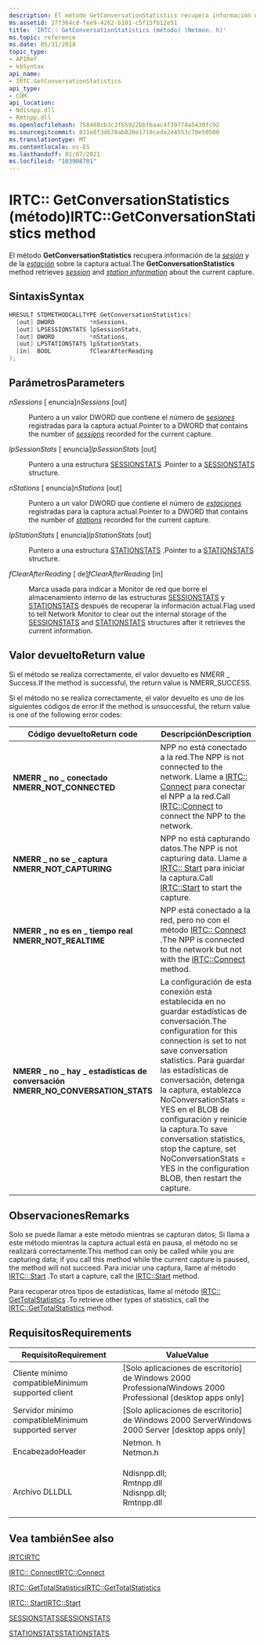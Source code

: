```yaml
---
description: El método GetConversationStatistics recupera información de la sesión y de la estación sobre la captura actual.
ms.assetid: 27f364cd-fee9-4262-b181-c5f15fb12e51
title: 'IRTC:: GetConversationStatistics (método) (Netmon. h)'
ms.topic: reference
ms.date: 05/31/2018
topic_type:
- APIRef
- kbSyntax
api_name:
- IRTC.GetConversationStatistics
api_type:
- COM
api_location:
- Ndisnpp.dll
- Rmtnpp.dll
ms.openlocfilehash: 758488cb3c3f65922bbf6aac4f39774a5430fc92
ms.sourcegitcommit: 831e8f3db78ab820e1710cede244553c70e50500
ms.translationtype: MT
ms.contentlocale: es-ES
ms.lasthandoff: 01/07/2021
ms.locfileid: "103908701"
---
```

# <a name="irtcgetconversationstatistics-method"></a><span data-ttu-id="5c6e4-103">IRTC:: GetConversationStatistics (método)</span><span class="sxs-lookup"><span data-stu-id="5c6e4-103">IRTC::GetConversationStatistics method</span></span>

<span data-ttu-id="5c6e4-104">El método **GetConversationStatistics** recupera información de la [*sesión*](s.md) y de la [*estación*](s.md) sobre la captura actual.</span><span class="sxs-lookup"><span data-stu-id="5c6e4-104">The **GetConversationStatistics** method retrieves [*session*](s.md) and [*station information*](s.md) about the current capture.</span></span>

## <a name="syntax"></a><span data-ttu-id="5c6e4-105">Sintaxis</span><span class="sxs-lookup"><span data-stu-id="5c6e4-105">Syntax</span></span>


```C++
HRESULT STDMETHODCALLTYPE GetConversationStatistics(
  [out] DWORD          *nSessions,
  [out] LPSESSIONSTATS lpSessionStats,
  [out] DWORD          *nStations,
  [out] LPSTATIONSTATS lpStationStats,
  [in]  BOOL           fClearAfterReading
);
```



## <a name="parameters"></a><span data-ttu-id="5c6e4-106">Parámetros</span><span class="sxs-lookup"><span data-stu-id="5c6e4-106">Parameters</span></span>

<dl> <dt>

<span data-ttu-id="5c6e4-107">*nSessions* \[ enuncia\]</span><span class="sxs-lookup"><span data-stu-id="5c6e4-107">*nSessions* \[out\]</span></span>
</dt> <dd>

<span data-ttu-id="5c6e4-108">Puntero a un valor DWORD que contiene el número de [*sesiones*](s.md) registradas para la captura actual.</span><span class="sxs-lookup"><span data-stu-id="5c6e4-108">Pointer to a DWORD that contains the number of [*sessions*](s.md) recorded for the current capture.</span></span>

</dd> <dt>

<span data-ttu-id="5c6e4-109">*lpSessionStats* \[ enuncia\]</span><span class="sxs-lookup"><span data-stu-id="5c6e4-109">*lpSessionStats* \[out\]</span></span>
</dt> <dd>

<span data-ttu-id="5c6e4-110">Puntero a una estructura [SESSIONSTATS](sessionstats.md) .</span><span class="sxs-lookup"><span data-stu-id="5c6e4-110">Pointer to a [SESSIONSTATS](sessionstats.md) structure.</span></span>

</dd> <dt>

<span data-ttu-id="5c6e4-111">*nStations* \[ enuncia\]</span><span class="sxs-lookup"><span data-stu-id="5c6e4-111">*nStations* \[out\]</span></span>
</dt> <dd>

<span data-ttu-id="5c6e4-112">Puntero a un valor DWORD que contiene el número de [*estaciones*](s.md) registradas para la captura actual.</span><span class="sxs-lookup"><span data-stu-id="5c6e4-112">Pointer to a DWORD that contains the number of [*stations*](s.md) recorded for the current capture.</span></span>

</dd> <dt>

<span data-ttu-id="5c6e4-113">*lpStationStats* \[ enuncia\]</span><span class="sxs-lookup"><span data-stu-id="5c6e4-113">*lpStationStats* \[out\]</span></span>
</dt> <dd>

<span data-ttu-id="5c6e4-114">Puntero a una estructura [STATIONSTATS](stationstats.md) .</span><span class="sxs-lookup"><span data-stu-id="5c6e4-114">Pointer to a [STATIONSTATS](stationstats.md) structure.</span></span>

</dd> <dt>

<span data-ttu-id="5c6e4-115">*fClearAfterReading* \[ de\]</span><span class="sxs-lookup"><span data-stu-id="5c6e4-115">*fClearAfterReading* \[in\]</span></span>
</dt> <dd>

<span data-ttu-id="5c6e4-116">Marca usada para indicar a Monitor de red que borre el almacenamiento interno de las estructuras [SESSIONSTATS](sessionstats.md) y [STATIONSTATS](stationstats.md) después de recuperar la información actual.</span><span class="sxs-lookup"><span data-stu-id="5c6e4-116">Flag used to tell Network Monitor to clear out the internal storage of the [SESSIONSTATS](sessionstats.md) and [STATIONSTATS](stationstats.md) structures after it retrieves the current information.</span></span>

</dd> </dl>

## <a name="return-value"></a><span data-ttu-id="5c6e4-117">Valor devuelto</span><span class="sxs-lookup"><span data-stu-id="5c6e4-117">Return value</span></span>

<span data-ttu-id="5c6e4-118">Si el método se realiza correctamente, el valor devuelto es NMERR \_ Success.</span><span class="sxs-lookup"><span data-stu-id="5c6e4-118">If the method is successful, the return value is NMERR\_SUCCESS.</span></span>

<span data-ttu-id="5c6e4-119">Si el método no se realiza correctamente, el valor devuelto es uno de los siguientes códigos de error:</span><span class="sxs-lookup"><span data-stu-id="5c6e4-119">If the method is unsuccessful, the return value is one of the following error codes:</span></span>



| <span data-ttu-id="5c6e4-120">Código devuelto</span><span class="sxs-lookup"><span data-stu-id="5c6e4-120">Return code</span></span>                                                                                                   | <span data-ttu-id="5c6e4-121">Descripción</span><span class="sxs-lookup"><span data-stu-id="5c6e4-121">Description</span></span>                                                                                                                                                                                                                        |
|---------------------------------------------------------------------------------------------------------------|------------------------------------------------------------------------------------------------------------------------------------------------------------------------------------------------------------------------------------|
| <dl> <span data-ttu-id="5c6e4-122"><dt>**NMERR \_ no \_ conectado**</dt></span><span class="sxs-lookup"><span data-stu-id="5c6e4-122"><dt>**NMERR\_NOT\_CONNECTED**</dt></span></span> </dl>          | <span data-ttu-id="5c6e4-123">NPP no está conectado a la red.</span><span class="sxs-lookup"><span data-stu-id="5c6e4-123">The NPP is not connected to the network.</span></span> <span data-ttu-id="5c6e4-124">Llame a [IRTC:: Connect](irtc-connect.md) para conectar el NPP a la red.</span><span class="sxs-lookup"><span data-stu-id="5c6e4-124">Call [IRTC::Connect](irtc-connect.md) to connect the NPP to the network.</span></span><br/>                                                                                                      |
| <dl> <span data-ttu-id="5c6e4-125"><dt>**NMERR \_ no se \_ captura**</dt></span><span class="sxs-lookup"><span data-stu-id="5c6e4-125"><dt>**NMERR\_NOT\_CAPTURING**</dt></span></span> </dl>          | <span data-ttu-id="5c6e4-126">NPP no está capturando datos.</span><span class="sxs-lookup"><span data-stu-id="5c6e4-126">The NPP is not capturing data.</span></span> <span data-ttu-id="5c6e4-127">Llame a [IRTC:: Start](irtc-start.md) para iniciar la captura.</span><span class="sxs-lookup"><span data-stu-id="5c6e4-127">Call [IRTC::Start](irtc-start.md) to start the capture.</span></span><br/>                                                                                                                                 |
| <dl> <span data-ttu-id="5c6e4-128"><dt>**NMERR \_ no es en \_ tiempo real**</dt></span><span class="sxs-lookup"><span data-stu-id="5c6e4-128"><dt>**NMERR\_NOT\_REALTIME**</dt></span></span> </dl>           | <span data-ttu-id="5c6e4-129">NPP está conectado a la red, pero no con el método [IRTC:: Connect](irtc-connect.md) .</span><span class="sxs-lookup"><span data-stu-id="5c6e4-129">The NPP is connected to the network but not with the [IRTC::Connect](irtc-connect.md) method.</span></span><br/>                                                                                                                          |
| <dl> <span data-ttu-id="5c6e4-130"><dt>**NMERR \_ no \_ hay \_ estadísticas de conversación**</dt></span><span class="sxs-lookup"><span data-stu-id="5c6e4-130"><dt>**NMERR\_NO\_CONVERSATION\_STATS**</dt></span></span> </dl> | <span data-ttu-id="5c6e4-131">La configuración de esta conexión está establecida en no guardar estadísticas de conversación.</span><span class="sxs-lookup"><span data-stu-id="5c6e4-131">The configuration for this connection is set to not save conversation statistics.</span></span> <span data-ttu-id="5c6e4-132">Para guardar las estadísticas de conversación, detenga la captura, establezca NoConversationStats = YES en el BLOB de configuración y reinicie la captura.</span><span class="sxs-lookup"><span data-stu-id="5c6e4-132">To save conversation statistics, stop the capture, set NoConversationStats = YES in the configuration BLOB, then restart the capture.</span></span><br/> |



 

## <a name="remarks"></a><span data-ttu-id="5c6e4-133">Observaciones</span><span class="sxs-lookup"><span data-stu-id="5c6e4-133">Remarks</span></span>

<span data-ttu-id="5c6e4-134">Solo se puede llamar a este método mientras se capturan datos; Si llama a este método mientras la captura actual está en pausa, el método no se realizará correctamente.</span><span class="sxs-lookup"><span data-stu-id="5c6e4-134">This method can only be called while you are capturing data; if you call this method while the current capture is paused, the method will not succeed.</span></span> <span data-ttu-id="5c6e4-135">Para iniciar una captura, llame al método [IRTC:: Start](irtc-start.md) .</span><span class="sxs-lookup"><span data-stu-id="5c6e4-135">To start a capture, call the [IRTC::Start](irtc-start.md) method.</span></span>

<span data-ttu-id="5c6e4-136">Para recuperar otros tipos de estadísticas, llame al método [IRTC:: GetTotalStatistics](irtc-gettotalstatistics.md) .</span><span class="sxs-lookup"><span data-stu-id="5c6e4-136">To retrieve other types of statistics, call the [IRTC::GetTotalStatistics](irtc-gettotalstatistics.md) method.</span></span>

## <a name="requirements"></a><span data-ttu-id="5c6e4-137">Requisitos</span><span class="sxs-lookup"><span data-stu-id="5c6e4-137">Requirements</span></span>



| <span data-ttu-id="5c6e4-138">Requisito</span><span class="sxs-lookup"><span data-stu-id="5c6e4-138">Requirement</span></span> | <span data-ttu-id="5c6e4-139">Value</span><span class="sxs-lookup"><span data-stu-id="5c6e4-139">Value</span></span> |
|-------------------------------------|----------------------------------------------------------------------------------------------------------------------------------------------------------|
| <span data-ttu-id="5c6e4-140">Cliente mínimo compatible</span><span class="sxs-lookup"><span data-stu-id="5c6e4-140">Minimum supported client</span></span><br/> | <span data-ttu-id="5c6e4-141">\[Solo aplicaciones de escritorio\] de Windows 2000 Professional</span><span class="sxs-lookup"><span data-stu-id="5c6e4-141">Windows 2000 Professional \[desktop apps only\]</span></span><br/>                                                                                               |
| <span data-ttu-id="5c6e4-142">Servidor mínimo compatible</span><span class="sxs-lookup"><span data-stu-id="5c6e4-142">Minimum supported server</span></span><br/> | <span data-ttu-id="5c6e4-143">\[Solo aplicaciones de escritorio\] de Windows 2000 Server</span><span class="sxs-lookup"><span data-stu-id="5c6e4-143">Windows 2000 Server \[desktop apps only\]</span></span><br/>                                                                                                     |
| <span data-ttu-id="5c6e4-144">Encabezado</span><span class="sxs-lookup"><span data-stu-id="5c6e4-144">Header</span></span><br/>                   | <dl> <span data-ttu-id="5c6e4-145"><dt>Netmon. h</dt></span><span class="sxs-lookup"><span data-stu-id="5c6e4-145"><dt>Netmon.h</dt></span></span> </dl>                                                                      |
| <span data-ttu-id="5c6e4-146">Archivo DLL</span><span class="sxs-lookup"><span data-stu-id="5c6e4-146">DLL</span></span><br/>                      | <dl> <span data-ttu-id="5c6e4-147"><dt>Ndisnpp.dll; </dt> <dt>Rmtnpp.dll</dt></span><span class="sxs-lookup"><span data-stu-id="5c6e4-147"><dt>Ndisnpp.dll; </dt> <dt>Rmtnpp.dll</dt></span></span> </dl> |



## <a name="see-also"></a><span data-ttu-id="5c6e4-148">Vea también</span><span class="sxs-lookup"><span data-stu-id="5c6e4-148">See also</span></span>

<dl> <dt>

[<span data-ttu-id="5c6e4-149">IRTC</span><span class="sxs-lookup"><span data-stu-id="5c6e4-149">IRTC</span></span>](irtc.md)
</dt> <dt>

[<span data-ttu-id="5c6e4-150">IRTC:: Connect</span><span class="sxs-lookup"><span data-stu-id="5c6e4-150">IRTC::Connect</span></span>](irtc-connect.md)
</dt> <dt>

[<span data-ttu-id="5c6e4-151">IRTC::GetTotalStatistics</span><span class="sxs-lookup"><span data-stu-id="5c6e4-151">IRTC::GetTotalStatistics</span></span>](irtc-gettotalstatistics.md)
</dt> <dt>

[<span data-ttu-id="5c6e4-152">IRTC:: Start</span><span class="sxs-lookup"><span data-stu-id="5c6e4-152">IRTC::Start</span></span>](irtc-start.md)
</dt> <dt>

[<span data-ttu-id="5c6e4-153">SESSIONSTATS</span><span class="sxs-lookup"><span data-stu-id="5c6e4-153">SESSIONSTATS</span></span>](sessionstats.md)
</dt> <dt>

[<span data-ttu-id="5c6e4-154">STATIONSTATS</span><span class="sxs-lookup"><span data-stu-id="5c6e4-154">STATIONSTATS</span></span>](stationstats.md)
</dt> </dl>

 

 




